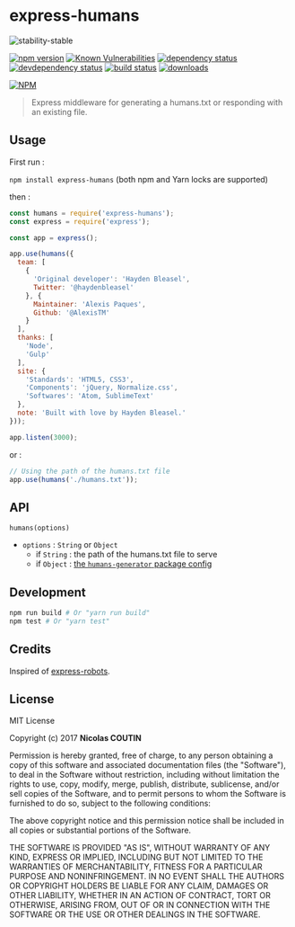 # express-humans

![stability-stable](https://img.shields.io/badge/stability-stable-green.svg)

[![npm version][version-badge]][version-url]
[![Known Vulnerabilities][vulnerabilities-badge]][vulnerabilities-url]
[![dependency status][dependency-badge]][dependency-url]
[![devdependency status][devdependency-badge]][devdependency-url]
[![build status][build-badge]][build-url]
[![downloads][downloads-badge]][downloads-url]

[![NPM][npm-stats-badge]][npm-stats-url]

> Express middleware for generating a humans.txt or responding with an existing file.

## Usage

First run :

`npm install express-humans` (both npm and Yarn locks are supported)

then :

```javascript
const humans = require('express-humans');
const express = require('express');

const app = express();

app.use(humans({
  team: [
    {
      'Original developer': 'Hayden Bleasel',
      Twitter: '@haydenbleasel'
    }, {
      Maintainer: 'Alexis Paques',
      Github: '@AlexisTM'
    }
  ],
  thanks: [
    'Node',
    'Gulp'
  ],
  site: {
    'Standards': 'HTML5, CSS3',
    'Components': 'jQuery, Normalize.css',
    'Softwares': 'Atom, SublimeText'
  },
  note: 'Built with love by Hayden Bleasel.'
}));

app.listen(3000);
```

or :

```javascript
// Using the path of the humans.txt file
app.use(humans('./humans.txt'));
```

## API

`humans(options)`

* `options` : `String` or `Object`
  * if `String` : the path of the humans.txt file to serve
  * if `Object` : [the `humans-generator` package config](https://www.npmjs.com/package/humans-generator)

## Development

```bash
npm run build # Or "yarn run build"
npm test # Or "yarn test"
```

## Credits

Inspired of [express-robots](https://www.npmjs.com/package/express-robots).

## License

MIT License

Copyright (c) 2017 **Nicolas COUTIN**

Permission is hereby granted, free of charge, to any person obtaining a copy
of this software and associated documentation files (the "Software"), to deal
in the Software without restriction, including without limitation the rights
to use, copy, modify, merge, publish, distribute, sublicense, and/or sell
copies of the Software, and to permit persons to whom the Software is
furnished to do so, subject to the following conditions:

The above copyright notice and this permission notice shall be included in all
copies or substantial portions of the Software.

THE SOFTWARE IS PROVIDED "AS IS", WITHOUT WARRANTY OF ANY KIND, EXPRESS OR
IMPLIED, INCLUDING BUT NOT LIMITED TO THE WARRANTIES OF MERCHANTABILITY,
FITNESS FOR A PARTICULAR PURPOSE AND NONINFRINGEMENT. IN NO EVENT SHALL THE
AUTHORS OR COPYRIGHT HOLDERS BE LIABLE FOR ANY CLAIM, DAMAGES OR OTHER
LIABILITY, WHETHER IN AN ACTION OF CONTRACT, TORT OR OTHERWISE, ARISING FROM,
OUT OF OR IN CONNECTION WITH THE SOFTWARE OR THE USE OR OTHER DEALINGS IN THE
SOFTWARE.

[version-badge]: https://img.shields.io/npm/v/express-humans.svg
[version-url]: https://www.npmjs.com/package/express-humans
[vulnerabilities-badge]: https://snyk.io/test/npm/express-humans/badge.svg
[vulnerabilities-url]: https://snyk.io/test/npm/express-humans
[dependency-badge]: https://david-dm.org/ilshidur/express-humans.svg
[dependency-url]: https://david-dm.org/ilshidur/express-humans
[devdependency-badge]: https://david-dm.org/ilshidur/express-humans/dev-status.svg
[devdependency-url]: https://david-dm.org/ilshidur/express-humans#info=devDependencies
[build-badge]: https://travis-ci.org/Ilshidur/express-humans.svg
[build-url]: https://travis-ci.org/Ilshidur/express-humans
[downloads-badge]: https://img.shields.io/npm/dt/express-humans.svg
[downloads-url]: https://www.npmjs.com/package/express-humans
[npm-stats-badge]: https://nodei.co/npm/express-humans.png?downloads=true&downloadRank=true
[npm-stats-url]: https://nodei.co/npm/express-humans
